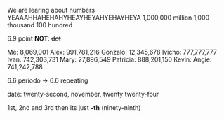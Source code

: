 We are learing about numbers YEAAAHHAHEHAHYHEAYHEYAHYEHAYHEYA
1,000,000 million
1,000 thousand
100 hundred

6.9 point 
**NOT**: ~~dot~~

Me: 8,069,001
Alex: 991,781,216
Gonzalo: 12,345,678
Ivicho: 777,777,777
Ivan: 742,303,731
Mary: 27,896,549
Patricia: 888,201,150
Kevin: 
Angie: 741,242,788


6.6 periodo -> 6.6 repeating

date: twenty-second, november, twenty twenty-four

1st, 2nd and 3rd
then its just **-th** (ninety-ninth)
